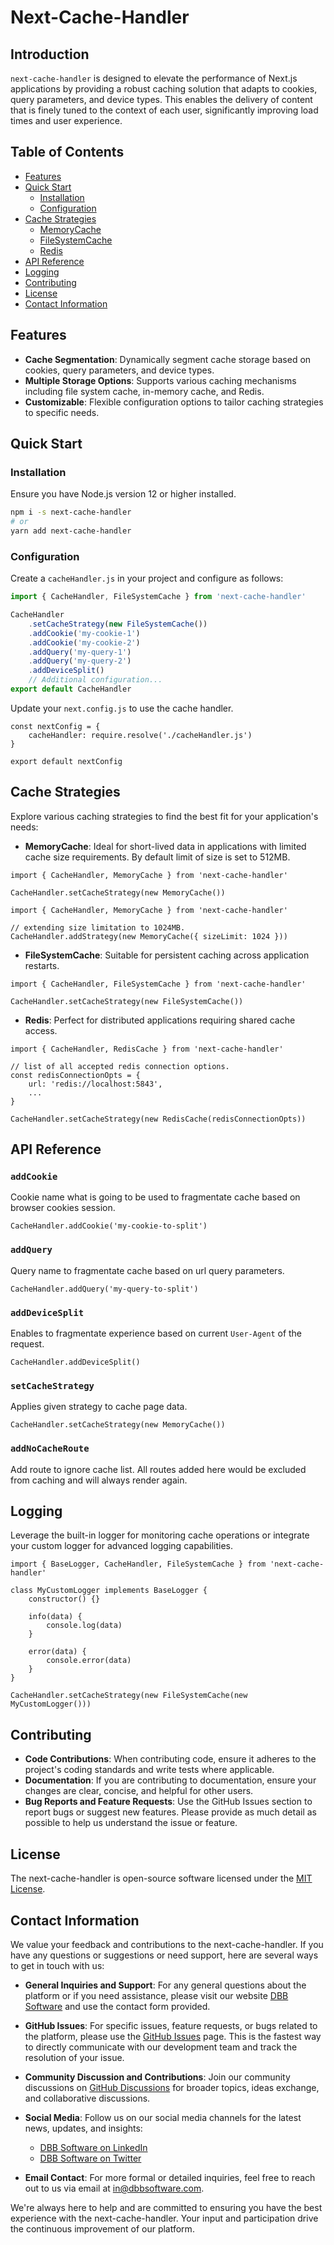 
# Next-Cache-Handler

## Introduction
`next-cache-handler` is designed to elevate the performance of Next.js applications by providing a robust caching solution that adapts to cookies, query parameters, and device types. This enables the delivery of content that is finely tuned to the context of each user, significantly improving load times and user experience.

## Table of Contents
- [Features](#features)
- [Quick Start](#quick-start)
  - [Installation](#installation)
  - [Configuration](#configuration)
- [Cache Strategies](#cache-strategies)
  - [MemoryCache](#memorycache)
  - [FileSystemCache](#filesystemcache)
  - [Redis](#redis)
- [API Reference](#api-reference)
- [Logging](#logging)
- [Contributing](#contributing)
- [License](#license)
- [Contact Information](#contact-information)

## Features
- **Cache Segmentation**: Dynamically segment cache storage based on cookies, query parameters, and device types.
- **Multiple Storage Options**: Supports various caching mechanisms including file system cache, in-memory cache, and Redis.
- **Customizable**: Flexible configuration options to tailor caching strategies to specific needs.

## Quick Start
### Installation
Ensure you have Node.js version 12 or higher installed.
```bash
npm i -s next-cache-handler
# or
yarn add next-cache-handler
```

### Configuration
Create a `cacheHandler.js` in your project and configure as follows:
```javascript
import { CacheHandler, FileSystemCache } from 'next-cache-handler'

CacheHandler
    .setCacheStrategy(new FileSystemCache())
    .addCookie('my-cookie-1')
    .addCookie('my-cookie-2')
    .addQuery('my-query-1')
    .addQuery('my-query-2')
    .addDeviceSplit()
    // Additional configuration...
export default CacheHandler    
```

Update your `next.config.js` to use the cache handler.

```
const nextConfig = {
    cacheHandler: require.resolve('./cacheHandler.js')
}

export default nextConfig
```

## Cache Strategies
Explore various caching strategies to find the best fit for your application's needs:
- **MemoryCache**: Ideal for short-lived data in applications with limited cache size requirements. By default limit of size is set to 512MB.
```
import { CacheHandler, MemoryCache } from 'next-cache-handler'

CacheHandler.setCacheStrategy(new MemoryCache())
```
```
import { CacheHandler, MemoryCache } from 'next-cache-handler'

// extending size limitation to 1024MB.
CacheHandler.addStrategy(new MemoryCache({ sizeLimit: 1024 }))
```
- **FileSystemCache**: Suitable for persistent caching across application restarts.
```
import { CacheHandler, FileSystemCache } from 'next-cache-handler'

CacheHandler.setCacheStrategy(new FileSystemCache())
```
- **Redis**: Perfect for distributed applications requiring shared cache access.
```
import { CacheHandler, RedisCache } from 'next-cache-handler'

// list of all accepted redis connection options.
const redisConnectionOpts = {
    url: 'redis://localhost:5843',
    ...
}

CacheHandler.setCacheStrategy(new RedisCache(redisConnectionOpts))
```


## API Reference

### `addCookie`
Cookie name what is going to be used to fragmentate cache based on browser cookies session.
```
CacheHandler.addCookie('my-cookie-to-split')
```

### `addQuery`
Query name to fragmentate cache based on url query parameters.
```
CacheHandler.addQuery('my-query-to-split')
```

### `addDeviceSplit`
Enables to fragmentate experience based on current `User-Agent` of the request.
```
CacheHandler.addDeviceSplit()
```

### `setCacheStrategy`
Applies given strategy to cache page data.
```
CacheHandler.setCacheStrategy(new MemoryCache())
```

### `addNoCacheRoute`
Add route to ignore cache list. All routes added here would be excluded from caching and will always render again.

## Logging
Leverage the built-in logger for monitoring cache operations or integrate your custom logger for advanced logging capabilities.
```
import { BaseLogger, CacheHandler, FileSystemCache } from 'next-cache-handler'

class MyCustomLogger implements BaseLogger {
    constructor() {}

    info(data) {
        console.log(data)
    }

    error(data) {
        console.error(data)
    }
}

CacheHandler.setCacheStrategy(new FileSystemCache(new MyCustomLogger()))
```

## Contributing
- **Code Contributions**: When contributing code, ensure it adheres to the project's coding standards and write tests where applicable.
- **Documentation**: If you are contributing to documentation, ensure your changes are clear, concise, and helpful for other users.
- **Bug Reports and Feature Requests**: Use the GitHub Issues section to report bugs or suggest new features. Please provide as much detail as possible to help us understand the issue or feature.

## License
The next-cache-handler is open-source software licensed under the [MIT License](LICENSE).

## Contact Information
We value your feedback and contributions to the next-cache-handler. If you have any questions or suggestions or need support, here are several ways to get in touch with us:

- **General Inquiries and Support**: For any general questions about the platform or if you need assistance, please visit our website [DBB Software](https://dbbsoftware.com/) and use the contact form provided.

- **GitHub Issues**: For specific issues, feature requests, or bugs related to the platform, please use the [GitHub Issues](https://github.com/DBB-Software/next-cache-handler/issues) page. This is the fastest way to directly communicate with our development team and track the resolution of your issue.

- **Community Discussion and Contributions**: Join our community discussions on [GitHub Discussions](https://github.com/DBB-Software/next-cache-handler/discussions) for broader topics, ideas exchange, and collaborative discussions.

- **Social Media**: Follow us on our social media channels for the latest news, updates, and insights:
    - [DBB Software on LinkedIn](https://www.linkedin.com/company/dbbsoftware)
    - [DBB Software on Twitter](https://twitter.com/dbb_software)

- **Email Contact**: For more formal or detailed inquiries, feel free to reach out to us via email at [in@dbbsoftware.com](mailto:in@dbbsoftware.com).

We're always here to help and are committed to ensuring you have the best experience with the next-cache-handler. Your input and participation drive the continuous improvement of our platform.